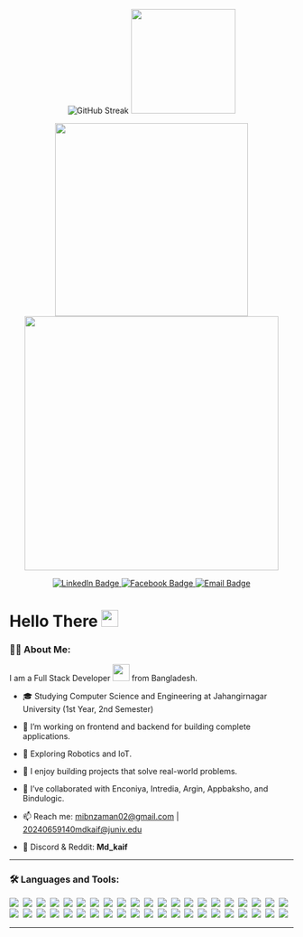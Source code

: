 <p align="center">  
 <img src="https://streak-stats.demolab.com?user=Mdkaif2782&theme=dark" alt="GitHub Streak" />
 <img width="185"  src="https://media.giphy.com/media/bGgsc5mWoryfgKBx1u/giphy.gif" width="100"/>
</p>

<p align="center">
  <img width="342" src="https://github-readme-stats.vercel.app/api/top-langs/?username=mdkaif2782&layout=compact&theme=vision-friendly-dark" />
  <img width="450" src="https://github-readme-stats.vercel.app/api?username=mdkaif2782&show_icons=true&theme=dracula" />
</p>


<div id="header" align="center">

  <div id="badges">
    <a href="https://www.linkedin.com/in/md-kaif-ibn-zaman-7b1803240">
      <img src="https://img.shields.io/badge/LinkedIn-blue?style=for-the-badge&logo=linkedin&logoColor=white" alt="LinkedIn Badge"/>
    </a>
    <a href="https://www.facebook.com/mdkaif.ibnzaman.1">
      <img src="https://img.shields.io/badge/Facebook-1877F2?style=for-the-badge&logo=facebook&logoColor=white" alt="Facebook Badge"/>
    </a>
    <a href="mailto:mibnzaman02@gmail.com">
      <img src="https://img.shields.io/badge/Email-D14836?style=for-the-badge&logo=gmail&logoColor=white" alt="Email Badge"/>
    </a>
  </div>
  <img src="https://komarev.com/ghpvc/?username=mdkaif2782&style=flat-square&color=blueviolet" alt=""/>
</div>

<div align="left">
<h1>
  Hello There
  <img src="https://media.giphy.com/media/hvRJCLFzcasrR4ia7z/giphy.gif" width="30px"/>
</h1>

### 👨‍💻 About Me:

I am a Full Stack Developer <img src="https://media.giphy.com/media/WUlplcMpOCEmTGBtBW/giphy.gif" width="30"> from Bangladesh.

- 🎓 Studying Computer Science and Engineering at Jahangirnagar University (1st Year, 2nd Semester)

- 🔧 I’m working on frontend and backend for building complete applications.

- 🤖 Exploring Robotics and IoT.

- 🧠 I enjoy building projects that solve real-world problems.

- 🤝 I’ve collaborated with Enconiya, Intredia, Argin, Appbaksho, and Bindulogic.

- 📫 Reach me: mibnzaman02@gmail.com | 20240659140mdkaif@juniv.edu

- 💬 Discord & Reddit: **Md_kaif**

---

### 🛠️ Languages and Tools:

<div>
  <img src="https://img.shields.io/badge/HTML5-E34F26?style=for-the-badge&logo=html5&logoColor=white"/>&nbsp;
  <img src="https://img.shields.io/badge/CSS3-1572B6?style=for-the-badge&logo=css3&logoColor=white"/>&nbsp;
  <img src="https://img.shields.io/badge/JavaScript-F7DF1E?style=for-the-badge&logo=JavaScript&logoColor=white"/>&nbsp;
  <img src="https://img.shields.io/badge/Sass-CC6699?style=for-the-badge&logo=sass&logoColor=white"/>&nbsp;
  <img src="https://img.shields.io/badge/Bootstrap-563D7C?style=for-the-badge&logo=bootstrap&logoColor=white"/>&nbsp;
  <img src="https://img.shields.io/badge/jQuery-0769AD?style=for-the-badge&logo=jquery&logoColor=white"/>&nbsp;
  <img src="https://img.shields.io/badge/Tailwind_CSS-38B2AC?style=for-the-badge&logo=tailwind-css&logoColor=white"/>&nbsp;
  <img src="https://img.shields.io/badge/Node.js-43853D?style=for-the-badge&logo=node.js&logoColor=white"/>&nbsp;
  <img src="https://img.shields.io/badge/nestjs-E0234E?style=for-the-badge&logo=nestjs&logoColor=white"/>&nbsp;
  <img src="https://img.shields.io/badge/TypeScript-007ACC?style=for-the-badge&logo=typescript&logoColor=white"/>&nbsp;
  <img src="https://img.shields.io/badge/Java-ED8B00?style=for-the-badge&logo=openjdk&logoColor=white"/>&nbsp;
  <img src="https://img.shields.io/badge/Kotlin-0095D5?&style=for-the-badge&logo=kotlin&logoColor=white"/>&nbsp;
  <img src="https://img.shields.io/badge/Dart-0175C2?style=for-the-badge&logo=dart&logoColor=white"/>&nbsp;
  <img src="https://img.shields.io/badge/Express.js-404D59?style=for-the-badge"/>&nbsp;
  <img src="https://img.shields.io/badge/React-20232A?style=for-the-badge&logo=react&logoColor=61DAFB"/>&nbsp;
  <img src="https://img.shields.io/badge/styled--components-DB7093?style=for-the-badge&logo=styled-components&logoColor=white"/>&nbsp;
  <img src="https://img.shields.io/badge/Material--UI-0081CB?style=for-the-badge&logo=material-ui&logoColor=white"/>&nbsp;
  <img src="https://shields.io/badge/chakra--ui-black?logo=chakraui&style=for-the-badge"/>&nbsp;
  <img src="https://img.shields.io/badge/Redux-593D88?style=for-the-badge&logo=redux&logoColor=white"/>&nbsp;
  <img src="https://img.shields.io/badge/React_Native-20232A?style=for-the-badge&logo=react&logoColor=61DAFB"/>&nbsp;
  <img src="https://img.shields.io/badge/React_Router-CA4245?style=for-the-badge&logo=react-router&logoColor=white"/>&nbsp;
  <img src="https://img.shields.io/badge/Flutter-02569B?style=for-the-badge&logo=flutter&logoColor=white"/>&nbsp;
  <img src="https://img.shields.io/badge/MySQL-00000F?style=for-the-badge&logo=mysql&logoColor=white"/>&nbsp;
  <img src="https://img.shields.io/badge/MongoDB-4EA94B?style=for-the-badge&logo=mongodb&logoColor=white"/>&nbsp;
  <img src="https://img.shields.io/badge/SQLite-07405E?style=for-the-badge&logo=sqlite&logoColor=white"/>&nbsp;
  <img src="https://img.shields.io/badge/Firebase-039BE5?style=for-the-badge&logo=Firebase&logoColor=white"/>&nbsp;
  <img src="https://img.shields.io/badge/json%20web%20tokens-323330?style=for-the-badge&logo=json-web-tokens&logoColor=pink"/>&nbsp;
  <img src="https://img.shields.io/badge/Prisma-3982CE?style=for-the-badge&logo=Prisma&logoColor=white"/>&nbsp;
  <img src="https://img.shields.io/badge/Next.js-000?logo=nextdotjs&logoColor=fff&style=for-the-badge"/>&nbsp;
  <img src="https://img.shields.io/badge/Vercel-000000?style=for-the-badge&logo=vercel&logoColor=white"/>&nbsp;
  <img src="https://img.shields.io/badge/Postman-FF6C37?style=for-the-badge&logo=postman&logoColor=white"/>&nbsp;
  <img src="https://img.shields.io/badge/docker-%230db7ed.svg?style=for-the-badge&logo=docker&logoColor=white"/>&nbsp;
  <img src="https://img.shields.io/badge/Gradle-02303A.svg?style=for-the-badge&logo=Gradle&logoColor=white"/>&nbsp;
  <img src="https://img.shields.io/badge/-Swagger-%23Clojure?style=for-the-badge&logo=swagger&logoColor=white"/>&nbsp;
  <img src="https://img.shields.io/badge/-Arduino-00979D?style=for-the-badge&logo=Arduino&logoColor=white"/>&nbsp;
  <img src="https://img.shields.io/badge/espressif-E7352C?style=for-the-badge&logo=espressif&logoColor=white"/>&nbsp;
  <img src="https://img.shields.io/badge/GIT-E44C30?style=for-the-badge&logo=git&logoColor=white"/>&nbsp;
  <img src="https://img.shields.io/badge/windows%20terminal-4D4D4D?style=for-the-badge&logo=windows%20terminal&logoColor=white"/>&nbsp;
  <img src="https://img.shields.io/badge/adafruit-000000?style=for-the-badge&logo=adafruit&logoColor=white"/>&nbsp;
  <img src="https://img.shields.io/badge/Android_Studio-3DDC84?style=for-the-badge&logo=android-studio&logoColor=white"/>&nbsp;
  <img src="https://img.shields.io/badge/Arduino_IDE-00979D?style=for-the-badge&logo=arduino&logoColor=white"/>&nbsp;
  <img src="https://img.shields.io/badge/Visual_Studio_Code-0078D4?style=for-the-badge&logo=visual%20studio%20code&logoColor=white"/>&nbsp;
</div>

---

